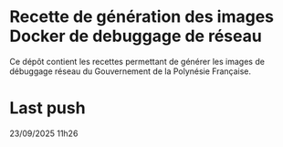 # Recette de génération des images Docker de debuggage de réseau

Ce dépôt contient les recettes permettant de générer les images de débuggage réseau du Gouvernement de la Polynésie Française.

# Last push
23/09/2025 11h26
